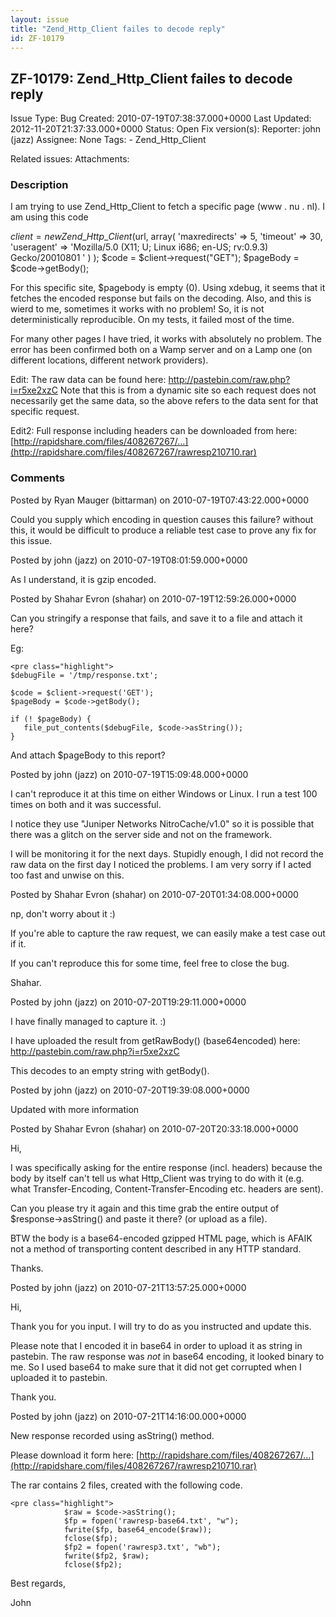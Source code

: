 ```yaml
---
layout: issue
title: "Zend_Http_Client failes to decode reply"
id: ZF-10179
---
```


ZF-10179: Zend\_Http\_Client failes to decode reply
---------------------------------------------------

 Issue Type: Bug Created: 2010-07-19T07:38:37.000+0000 Last Updated: 2012-11-20T21:37:33.000+0000 Status: Open Fix version(s): 
 Reporter:  john (jazz)  Assignee:  None  Tags: - Zend\_Http\_Client
 
 Related issues: 
 Attachments: 
### Description

I am trying to use Zend\_Http\_Client to fetch a specific page (www . nu . nl). I am using this code

$client = new Zend\_Http\_Client($url, array( 'maxredirects' => 5, 'timeout' => 30, 'useragent' => 'Mozilla/5.0 (X11; U; Linux i686; en-US; rv:0.9.3) Gecko/20010801 ' ) ); $code = $client->request("GET"); $pageBody = $code->getBody();

For this specific site, $pagebody is empty (0). Using xdebug, it seems that it fetches the encoded response but fails on the decoding. Also, and this is wierd to me, sometimes it works with no problem! So, it is not deterministically reproducible. On my tests, it failed most of the time.

For many other pages I have tried, it works with absolutely no problem. The error has been confirmed both on a Wamp server and on a Lamp one (on different locations, different network providers).

Edit: The raw data can be found here: <http://pastebin.com/raw.php?i=r5xe2xzC> Note that this is from a dynamic site so each request does not necessarily get the same data, so the above refers to the data sent for that specific request.

Edit2: Full response including headers can be downloaded from here: [http://rapidshare.com/files/408267267/…](http://rapidshare.com/files/408267267/rawresp210710.rar)

 

 

### Comments

Posted by Ryan Mauger (bittarman) on 2010-07-19T07:43:22.000+0000

Could you supply which encoding in question causes this failure? without this, it would be difficult to produce a reliable test case to prove any fix for this issue.

 

 

Posted by john (jazz) on 2010-07-19T08:01:59.000+0000

As I understand, it is gzip encoded.

 

 

Posted by Shahar Evron (shahar) on 2010-07-19T12:59:26.000+0000

Can you stringify a response that fails, and save it to a file and attach it here?

Eg:

 
    <pre class="highlight">
    $debugFile = '/tmp/response.txt';
    
    $code = $client->request('GET');
    $pageBody = $code->getBody();
    
    if (! $pageBody) {
       file_put_contents($debugFile, $code->asString());
    }


And attach $pageBody to this report?

 

 

Posted by john (jazz) on 2010-07-19T15:09:48.000+0000

I can't reproduce it at this time on either Windows or Linux. I run a test 100 times on both and it was successful.

I notice they use "Juniper Networks NitroCache/v1.0" so it is possible that there was a glitch on the server side and not on the framework.

I will be monitoring it for the next days. Stupidly enough, I did not record the raw data on the first day I noticed the problems. I am very sorry if I acted too fast and unwise on this.

 

 

Posted by Shahar Evron (shahar) on 2010-07-20T01:34:08.000+0000

np, don't worry about it :)

If you're able to capture the raw request, we can easily make a test case out if it.

If you can't reproduce this for some time, feel free to close the bug.

Shahar.

 

 

Posted by john (jazz) on 2010-07-20T19:29:11.000+0000

I have finally managed to capture it. :)

I have uploaded the result from getRawBody() (base64encoded) here: <http://pastebin.com/raw.php?i=r5xe2xzC>

This decodes to an empty string with getBody().

 

 

Posted by john (jazz) on 2010-07-20T19:39:08.000+0000

Updated with more information

 

 

Posted by Shahar Evron (shahar) on 2010-07-20T20:33:18.000+0000

Hi,

I was specifically asking for the entire response (incl. headers) because the body by itself can't tell us what Http\_Client was trying to do with it (e.g. what Transfer-Encoding, Content-Transfer-Encoding etc. headers are sent).

Can you please try it again and this time grab the entire output of $response->asString() and paste it there? (or upload as a file).

BTW the body is a base64-encoded gzipped HTML page, which is AFAIK not a method of transporting content described in any HTTP standard.

Thanks.

 

 

Posted by john (jazz) on 2010-07-21T13:57:25.000+0000

Hi,

Thank you for you input. I will try to do as you instructed and update this.

Please note that I encoded it in base64 in order to upload it as string in pastebin. The raw response was _not_ in base64 encoding, it looked binary to me. So I used base64 to make sure that it did not get corrupted when I uploaded it to pastebin.

Thank you.

 

 

Posted by john (jazz) on 2010-07-21T14:16:00.000+0000

New response recorded using asString() method.

Please download it form here: [http://rapidshare.com/files/408267267/…](http://rapidshare.com/files/408267267/rawresp210710.rar)

The rar contains 2 files, created with the following code.

 
    <pre class="highlight">
                $raw = $code->asString();
                $fp = fopen('rawresp-base64.txt', "w");
                fwrite($fp, base64_encode($raw));
                fclose($fp);
                $fp2 = fopen('rawresp3.txt', "wb");
                fwrite($fp2, $raw);
                fclose($fp2);


Best regards,

John

 

 